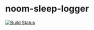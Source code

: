 # noom-sleep-logger

[![Build Status](https://github.com/yegor-usoltsev/noom-sleep-logger/actions/workflows/ci.yml/badge.svg)](https://github.com/yegor-usoltsev/noom-sleep-logger/actions)
